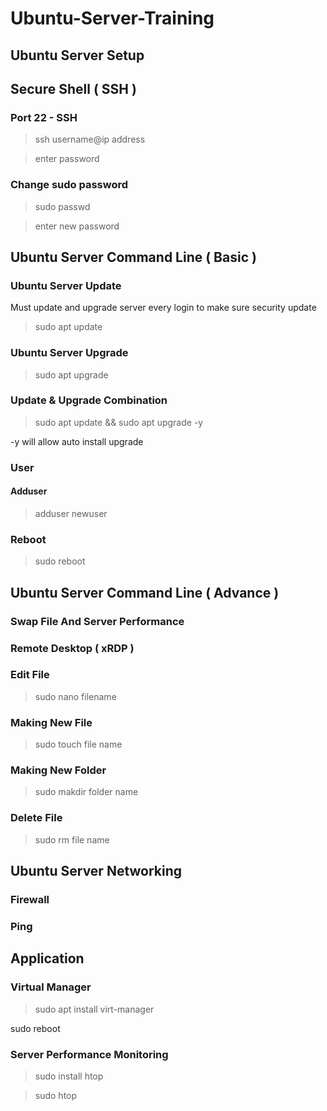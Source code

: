 # Ubuntu-Server-Training

## Ubuntu Server Setup

## Secure Shell ( SSH )

### Port 22 - SSH

> ssh username@ip address

> enter password

### Change sudo password

> sudo passwd

> enter new password

## Ubuntu Server Command Line ( Basic )

### Ubuntu Server Update

Must update and upgrade server every login to make sure security update

> sudo apt update

### Ubuntu Server Upgrade

> sudo apt upgrade

### Update & Upgrade Combination

> sudo apt update && sudo apt upgrade -y

-y will allow auto install upgrade

### User

#### Adduser

> adduser newuser



### Reboot

> sudo reboot

## Ubuntu Server Command Line ( Advance )

### Swap File And Server Performance

### Remote Desktop ( xRDP )

### Edit File

> sudo nano filename

### Making New File

> sudo touch file name

### Making New Folder

> sudo makdir folder name

### Delete File

> sudo rm file name


## Ubuntu Server Networking

### Firewall

### Ping


## Application

### Virtual Manager

> sudo apt install virt-manager

sudo reboot

### Server Performance Monitoring

> sudo install htop

> sudo htop